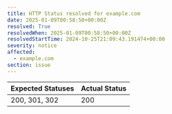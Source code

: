 ```yaml
---
title: HTTP Status resolved for example.com
date: 2025-01-09T00:58:50+00:00Z
resolved: True
resolvedWhen: 2025-01-09T00:58:50+00:00Z
resolvedStartTime: 2024-10-25T21:09:43.191474+00:00
severity: notice
affected:
  - example.com
section: issue
---
```


| Expected Statuses | Actual Status  |
|-------------------|----------------|
| 200, 301, 302 | 200 |
